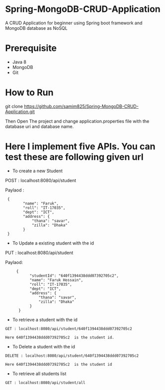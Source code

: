 # Spring-MongoDB-CRUD-Application
A CRUD Application for beginner using Spring boot framework and MongoDB database as NoSQL

# Prerequisite
 
* Java 8
* MongoDB
* Git

# How to Run

git clone https://github.com/samim825/Spring-MongoDB-CRUD-Application.git

Then Open The project and change application.properties file with the database uri and database name.

# Here I implement five APIs. You can test these are following given url

* To create a new Student  

POST : localhost:8080/api/student

Paylaod : 
    
     {
            "name": "Faruk",
            "roll": "IT-17035",
            "dept": "ICT",
            "address": {
                "thana": "savar",
                "zilla": "Dhaka"
            }
     }
    
  * To Update a existing student with the id  
    
   PUT : localhost:8080/api/student
   
   Paylaod: 
   ```
        {
              "studentId": "640f1394438ddd07392705c2",
              "name": "Faruk Hossain",
              "roll": "IT-17035",
              "dept": "ICT",
              "address": {
                  "thana": "savar",
                  "zilla": "Dhaka"
              }
         }
   ```    
       
   * To retrieve a student with the id    
       
    GET : localhost:8080/api/student/640f1394438ddd07392705c2
    
    Here 640f1394438ddd07392705c2  is the student id.
    
   * To Delete a student with the id 
    
    DELETE : localhost:8080/api/student/640f1394438ddd07392705c2
    
    Here 640f1394438ddd07392705c2  is the student id    
    
   * To retrieve all students list 
    
    GET : localhost:8080/api/student/all
        
        
 
